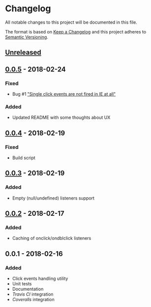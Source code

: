 # Changelog

All notable changes to this project will be documented in this file.

The format is based on [Keep a Changelog](http://keepachangelog.com/)
and this project adheres to [Semantic Versioning](http://semver.org/).

## [Unreleased]

## [0.0.5] - 2018-02-24

### Fixed

-   Bug #1 ["Single click events are not fired in IE at all"](https://github.com/redneckz/click-cluck/issues/1)

### Added

-   Updated README with some thoughts about UX

## [0.0.4] - 2018-02-19

### Fixed

-   Build script

## [0.0.3] - 2018-02-19

### Added

-   Empty (null/undefined) listeners support

## [0.0.2] - 2018-02-17

### Added

-   Caching of onclick/ondblclick listeners

## 0.0.1 - 2018-02-16

### Added

-   Click events handling utility
-   Unit tests
-   Documentation
-   *Travis CI* integration
-   *Coveralls* integration

[Unreleased]: https://github.com/redneckz/click-cluck/compare/v0.0.5...HEAD
[0.0.5]: https://github.com/redneckz/click-cluck/compare/v0.0.4...v0.0.5
[0.0.4]: https://github.com/redneckz/click-cluck/compare/v0.0.3...v0.0.4
[0.0.3]: https://github.com/redneckz/click-cluck/compare/v0.0.2...v0.0.3
[0.0.2]: https://github.com/redneckz/click-cluck/compare/v0.0.1...v0.0.2

